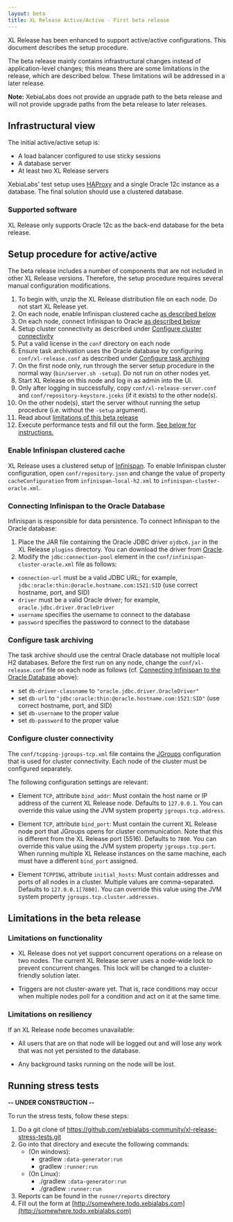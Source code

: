 ```yaml
---
layout: beta
title: XL Release Active/Active - First beta release
---
```


XL Release has been enhanced to support active/active configurations. This document describes the setup procedure.

The beta release mainly contains infrastructural changes instead of application-level changes; this means there are some limitations in the release, which are described below. These limitations will be addressed in a later release.

**Note:** XebiaLabs does not provide an upgrade path to the beta release and will not provide upgrade paths from the beta release to later releases.

## Infrastructural view

The initial active/active setup is:

* A load balancer configured to use sticky sessions
* A database server
* At least two XL Release servers

XebiaLabs' test setup uses [HAProxy](http://www.haproxy.org/) and a single Oracle 12c instance as a database. The final solution should use a clustered database.

### Supported software

XL Release only supports Oracle 12c as the back-end database for the beta release.

## Setup procedure for active/active

The beta release includes a number of components that are not included in other XL Release versions. Therefore, the setup procedure requires several manual configuration modifications. 

1. To begin with, unzip the XL Release distribution file on each node. Do not start XL Release yet.
1. On each node, enable Infinispan clustered cache [as described below](#enable-infinispan-clustered-cache)
1. On each node, connect Infinispan to Oracle [as described below](#connecting-infinispan-to-the-oracle-database)
1. Setup cluster connectivity as described under [Configure cluster connectivity](#configure-cluster-connectivity)
1. Put a valid license in the `conf` directory on each node
1. Ensure task archivation uses the Oracle database by configuring `conf/xl-release.conf` as described under [Configure task archiving](#configure-task-archiving)
1. On the first node only, run through the server setup procedure in the normal way (`bin/server.sh -setup`). Do not run on other nodes yet.
1. Start XL Release on this node and log in as admin into the UI.
1. Only after logging in successfully, copy `conf/xl-release-server.conf` and `conf/repository-keystore.jceks` (if it exists) to the other node(s).
1. On the other node(s), start the server without running the setup procedure (i.e. without the `-setup` argument).
1. Read about [limitations of this beta release](#limitations-in-the-beta-release)
1. Execute performance tests and fill out the form. [See below for instructions.](#running-stress-tests)  

### Enable Infinispan clustered cache

XL Release uses a clustered setup of [Infinispan](http://infinispan.org/). To enable Infinispan cluster configuration, open `conf/repository.json` and change the value of property `cacheConfiguration` from `infinispan-local-h2.xml` to `infinispan-cluster-oracle.xml`.

### Connecting Infinispan to the Oracle Database

Infinispan is responsible for data persistence. To connect Infinispan to the Oracle database:

1. Place the JAR file containing the Oracle JDBC driver `ojdbc6.jar` in the XL Release `plugins` directory. You can download the driver from [Oracle](http://www.oracle.com/technetwork/database/features/jdbc/jdbc-drivers-12c-download-1958347.html).
1. Modify the `jdbc:connection-pool` element in the `conf/infinispan-cluster-oracle.xml` file as follows:
  * `connection-url` must be a valid JDBC URL; for example, `jdbc:oracle:thin:@oracle.hostname.com:1521:SID` (use correct hostname, port, and SID)
  * `driver` must be a valid Oracle driver; for example, `oracle.jdbc.driver.OracleDriver`
  * `username` specifies the username to connect to the database
  * `password` specifies the password to connect to the database

### Configure task archiving

The task archive should use the central Oracle database not multiple local H2 databases. Before the first run on any node, change the `conf/xl-release.conf` file on each node as follows (cf. [Connecting Infinispan to the Oracle Database](#connecting-infinispan-to-the-oracle-database) above):

* set `db-driver-classname` to `"oracle.jdbc.driver.OracleDriver"`
* set `db-url` to `"jdbc:oracle:thin:@oracle.hostname.com:1521:SID"` (use correct hostname, port, and SID)
* set `db-username` to the proper value
* set `db-password` to the proper value

### Configure cluster connectivity

The `conf/tcpping-jgroups-tcp.xml` file contains the [JGroups](http://www.jgroups.org/) configuration that is used for cluster connectivity. Each node of the cluster must be configured separately.

The following configuration settings are relevant:

* Element `TCP`, attribute `bind_addr`: Must contain the host name or IP address of the current XL Release node. Defaults to `127.0.0.1`. You can override this value using the JVM system property `jgroups.tcp.address`. 

* Element `TCP`, attribute `bind_port`: Must contain the current XL Release node port that JGroups opens for cluster communication. Note that this is different from the XL Release port (5516). Defaults to `7800`. You can override this value using the JVM system property `jgroups.tcp.port`. When running multiple XL Release instances on the same machine, each must have a different `bind_port` assigned.

* Element `TCPPING`, attribute `initial_hosts`: Must contain addresses and ports of all nodes in a cluster. Multiple values are comma-separated. Defaults to `127.0.0.1[7800]`. You can override this value using the JVM system property `jgroups.tcp.cluster.addresses`.


## Limitations in the beta release

### Limitations on functionality

* XL Release does not yet support concurrent operations on a release on two nodes. The current XL Release server uses a node-wide lock to prevent concurrent changes. This lock will be changed to a cluster-friendly solution later.

* Triggers are not cluster-aware yet. That is, race conditions may occur when multiple nodes poll for a condition and act on it at the same time.

### Limitations on resiliency

If an XL Release node becomes unavailable:

* All users that are on that node will be logged out and will lose any work that was not yet persisted to the database.

* Any background tasks running on the node will be lost.


## Running stress tests

**-- UNDER CONSTRUCTION --**

To run the stress tests, follow these steps:

1. Do a git clone of https://github.com/xebialabs-community/xl-release-stress-tests.git
1. Go into that directory and execute the following commands:
    * (On windows):
        * gradlew `:data-generator:run`
        * gradlew `:runner:run`
    * (On Linux):
        * ./gradlew `:data-generator:run`
        * ./gradlew `:runner:run`
1. Reports can be found in the `runner/reports` directory
1. Fill out the form at [http://somewhere.todo.xebialabs.com](http://somewhere.todo.xebialabs.com)